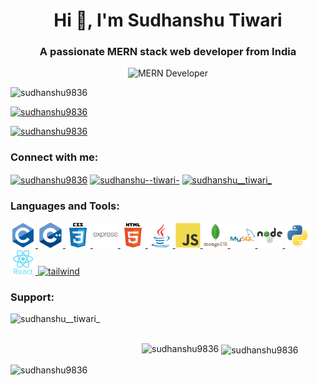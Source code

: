 <h1 align="center">Hi 👋, I'm Sudhanshu Tiwari</h1>
<h3 align="center">A passionate MERN stack web developer from India</h3>

<p align="center">
  <img src="https://i.pinimg.com/enabled/564x/cc/b0/45/ccb04518ec0f00015b14db0270eefddf.jpg" alt="MERN Developer" width="300">
</p>

<p align="left"> <img src="https://komarev.com/ghpvc/?username=sudhanshu9836&label=Profile%20views&color=0e75b6&style=flat" alt="sudhanshu9836" /> </p>

<p align="left"> <a href="https://github.com/ryo-ma/github-profile-trophy"><img src="https://github-profile-trophy.vercel.app/?username=sudhanshu9836" alt="sudhanshu9836" /></a> </p>

<p align="left"> <a href="https://twitter.com/sudhanshu9836" target="blank"><img src="https://img.shields.io/twitter/follow/sudhanshu9836?logo=twitter&style=for-the-badge" alt="sudhanshu9836" /></a> </p>

<h3 align="left">Connect with me:</h3>
<p align="left">
<a href="https://twitter.com/sudhanshu9836" target="blank"><img align="center" src="https://raw.githubusercontent.com/rahuldkjain/github-profile-readme-generator/master/src/images/icons/Social/twitter.svg" alt="sudhanshu9836" height="30" width="40" /></a>
<a href="https://linkedin.com/in/sudhanshu--tiwari-" target="blank"><img align="center" src="https://raw.githubusercontent.com/rahuldkjain/github-profile-readme-generator/master/src/images/icons/Social/linked-in-alt.svg" alt="sudhanshu--tiwari-" height="30" width="40" /></a>
<a href="https://instagram.com/sudhanshu__tiwari_" target="blank"><img align="center" src="https://raw.githubusercontent.com/rahuldkjain/github-profile-readme-generator/master/src/images/icons/Social/instagram.svg" alt="sudhanshu__tiwari_" height="30" width="40" /></a>
</p>

<h3 align="left">Languages and Tools:</h3>
<p align="left"> <a href="https://www.cprogramming.com/" target="_blank" rel="noreferrer"> <img src="https://raw.githubusercontent.com/devicons/devicon/master/icons/c/c-original.svg" alt="c" width="40" height="40"/> </a> <a href="https://www.w3schools.com/cpp/" target="_blank" rel="noreferrer"> <img src="https://raw.githubusercontent.com/devicons/devicon/master/icons/cplusplus/cplusplus-original.svg" alt="cplusplus" width="40" height="40"/> </a> <a href="https://www.w3schools.com/css/" target="_blank" rel="noreferrer"> <img src="https://raw.githubusercontent.com/devicons/devicon/master/icons/css3/css3-original-wordmark.svg" alt="css3" width="40" height="40"/> </a> <a href="https://expressjs.com" target="_blank" rel="noreferrer"> <img src="https://raw.githubusercontent.com/devicons/devicon/master/icons/express/express-original-wordmark.svg" alt="express" width="40" height="40"/> </a> <a href="https://www.w3.org/html/" target="_blank" rel="noreferrer"> <img src="https://raw.githubusercontent.com/devicons/devicon/master/icons/html5/html5-original-wordmark.svg" alt="html5" width="40" height="40"/> </a> <a href="https://www.java.com" target="_blank" rel="noreferrer"> <img src="https://raw.githubusercontent.com/devicons/devicon/master/icons/java/java-original.svg" alt="java" width="40" height="40"/> </a> <a href="https://developer.mozilla.org/en-US/docs/Web/JavaScript" target="_blank" rel="noreferrer"> <img src="https://raw.githubusercontent.com/devicons/devicon/master/icons/javascript/javascript-original.svg" alt="javascript" width="40" height="40"/> </a> <a href="https://www.mongodb.com/" target="_blank" rel="noreferrer"> <img src="https://raw.githubusercontent.com/devicons/devicon/master/icons/mongodb/mongodb-original-wordmark.svg" alt="mongodb" width="40" height="40"/> </a> <a href="https://www.mysql.com/" target="_blank" rel="noreferrer"> <img src="https://raw.githubusercontent.com/devicons/devicon/master/icons/mysql/mysql-original-wordmark.svg" alt="mysql" width="40" height="40"/> </a> <a href="https://nodejs.org" target="_blank" rel="noreferrer"> <img src="https://raw.githubusercontent.com/devicons/devicon/master/icons/nodejs/nodejs-original-wordmark.svg" alt="nodejs" width="40" height="40"/> </a> <a href="https://www.python.org" target="_blank" rel="noreferrer"> <img src="https://raw.githubusercontent.com/devicons/devicon/master/icons/python/python-original.svg" alt="python" width="40" height="40"/> </a> <a href="https://reactjs.org/" target="_blank" rel="noreferrer"> <img src="https://raw.githubusercontent.com/devicons/devicon/master/icons/react/react-original-wordmark.svg" alt="react" width="40" height="40"/> </a> <a href="https://tailwindcss.com/" target="_blank" rel="noreferrer"> <img src="https://www.vectorlogo.zone/logos/tailwindcss/tailwindcss-icon.svg" alt="tailwind" width="40" height="40"/> </a> </p>

<h3 align="left">Support:</h3>
<p><a href="https://www.buymeacoffee.com/sudhanshu__tiwari_"> <img align="left" src="https://cdn.buymeacoffee.com/buttons/v2/default-yellow.png" height="50" width="210" alt="sudhanshu__tiwari_" /></a></p><br><br>

<p><img align="left" src="https://github-readme-stats.vercel.app/api/top-langs?username=sudhanshu9836&show_icons=true&locale=en&layout=compact" alt="sudhanshu9836" /></p>

<p>&nbsp;<img align="center" src="https://github-readme-stats.vercel.app/api?username=sudhanshu9836&show_icons=true&locale=en" alt="sudhanshu9836" /></p>

<p><img align="center" src="https://github-readme-streak-stats.herokuapp.com/?user=sudhanshu9836&" alt="sudhanshu9836" /></p>


<!--
**sudhanshu9836/sudhanshu9836** is a ✨ _special_ ✨ repository because its `README.md` (this file) appears on your GitHub profile.

Here are some ideas to get you started:

- 🔭 I’m currently working on ...
- 🌱 I’m currently learning ...
- 👯 I’m looking to collaborate on ...
- 🤔 I’m looking for help with ...
- 💬 Ask me about ...
- 📫 How to reach me: ...
- 😄 Pronouns: ...
- ⚡ Fun fact: ...
-->
